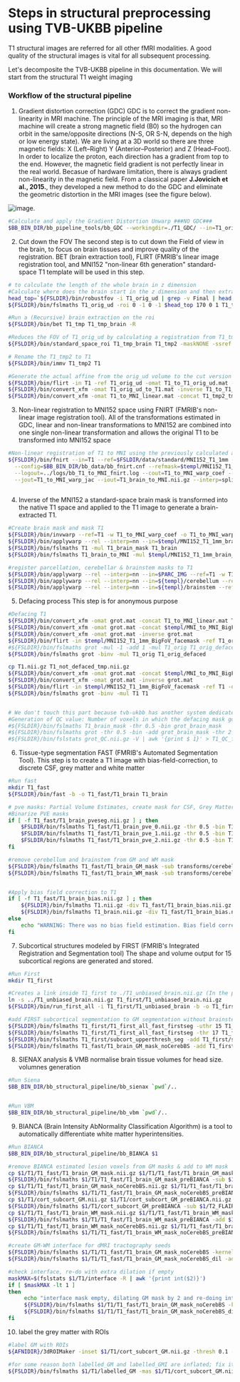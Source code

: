 # Steps in structural preprocessing using TVB-UKBB pipeline

T1 structural images are referred for all other fMRI modalities. A good quality of the structural images is vital for all subsequent processing.

Let's decomposite the TVB-UKBB pipeline in this documentation. We will start from the structural T1 weight imaging

### Workflow of the structural pipeline

1. Gradient distortion correction (GDC)
GDC is to correct the gradient non-linearity in MRI machine. The principle of the MRI imaging is that, MRI machine will create a strong magnetic field (B0) so the hydrogen can orbit in the same/opposite directions (N-S, OR S-N, depends on the high or low energy state). We are living at a 3D world so there are three magnetic fields: X (Left–Right)	Y (Anterior–Posterior) and Z (Head–Foot). In order to localize the proton, each direction has a gradient from top to the end. However, the magnetic field gradient is not perfectly linear in the real world. Becasue of hardware limitation, there is always gradient non-linearity in the magnetic field. From a classical paper **J.Jovicich et al., 2015.**, they developed a new method to do the GDC and eliminate the geometric distortion in the MRI images (see the figure below). 

![image](https://user-images.githubusercontent.com/37648360/157306856-d8141fb7-02cb-49e5-8c60-98cbb609baa6.png).

```bash
#Calculate and apply the Gradient Distortion Unwarp ###NO GDC###
$BB_BIN_DIR/bb_pipeline_tools/bb_GDC --workingdir=./T1_GDC/ --in=T1_orig.nii.gz --out=T1_orig_ud.nii.gz --owarp=T1_orig_ud_warp.nii.gz
```

2. Cut down the FOV
The second step is to cut down the Field of view in the brain, to focus on brain tissues and improve quality of the registration. BET (brain extraction tool), FLIRT (FMRIB's linear image registration tool, and MNI152 "non-linear 6th generation" standard-space T1 template will be used in this step. 


```bash
# to calculate the length of the whole brain in z dimension
#Calculate where does the brain start in the z dimension and then extract the roi
head_top=`${FSLDIR}/bin/robustfov -i T1_orig_ud | grep -v Final | head -n 1 | awk '{print $5}'`
${FSLDIR}/bin/fslmaths T1_orig_ud -roi 0 -1 0 -1 $head_top 170 0 1 T1_tmp

#Run a (Recursive) brain extraction on the roi
${FSLDIR}/bin/bet T1_tmp T1_tmp_brain -R

#Reduces the FOV of T1_orig_ud by calculating a registration from T1_tmp_brain to ssref and applies it to T1_orig_ud. Keeps intermediate outputs for concatenation in next step (T1_tmp2_tmp_to_std.mat)
${FSLDIR}/bin/standard_space_roi T1_tmp_brain T1_tmp2 -maskNONE -ssref $FSLDIR/data/standard/MNI152_T1_1mm_brain -altinput T1_orig_ud -d

# Rename the T1_tmp2 to T1
${FSLDIR}/bin/immv T1_tmp2 T1

#Generate the actual affine from the orig_ud volume to the cut version we have now and combine it to have an affine matrix from orig_ud to MNI
${FSLDIR}/bin/flirt -in T1 -ref T1_orig_ud -omat T1_to_T1_orig_ud.mat -schedule $FSLDIR/etc/flirtsch/xyztrans.sch 
${FSLDIR}/bin/convert_xfm -omat T1_orig_ud_to_T1.mat -inverse T1_to_T1_orig_ud.mat
${FSLDIR}/bin/convert_xfm -omat T1_to_MNI_linear.mat -concat T1_tmp2_tmp_to_std.mat T1_to_T1_orig_ud.mat
```


3. Non-linear registration to MNI152 space using FNIRT (FMRIB's non-linear image registration tool). 
All of the transformations estimated in GDC, linear and non-linear transformations to MNI152 are combined into one single non-linear transformation and allows the original T1 to be transformed into MNI152 space

```bash
#Non-linear registration of T1 to MNI using the previously calculated alignment
${FSLDIR}/bin/fnirt --in=T1 --ref=$FSLDIR/data/standard/MNI152_T1_1mm --aff=T1_to_MNI_linear.mat \
  --config=$BB_BIN_DIR/bb_data/bb_fnirt.cnf --refmask=$templ/MNI152_T1_1mm_brain_mask_dil_GD7 \
  --logout=../logs/bb_T1_to_MNI_fnirt.log --cout=T1_to_MNI_warp_coef --fout=T1_to_MNI_warp \
  --jout=T1_to_MNI_warp_jac --iout=T1_brain_to_MNI.nii.gz --interp=spline
  
```



4. Inverse of the MNI152
a standard-space brain mask is transformed into the native T1 space and applied to the T1 image to generate a brain-extracted T1. 

```bash
#Create brain mask and mask T1
${FSLDIR}/bin/invwarp --ref=T1 -w T1_to_MNI_warp_coef -o T1_to_MNI_warp_coef_inv
${FSLDIR}/bin/applywarp --rel --interp=nn --in=$templ/MNI152_T1_1mm_brain_mask --ref=T1 -w T1_to_MNI_warp_coef_inv -o T1_brain_mask
${FSLDIR}/bin/fslmaths T1 -mul T1_brain_mask T1_brain
${FSLDIR}/bin/fslmaths T1_brain_to_MNI -mul $templ/MNI152_T1_1mm_brain_mask T1_brain_to_MNI

#register parcellation, cerebellar & brainstem masks to T1
${FSLDIR}/bin/applywarp --rel --interp=nn --in=$PARC_IMG --ref=T1 -w T1_to_MNI_warp_coef_inv -o parcel_to_T1
${FSLDIR}/bin/applywarp --rel --interp=nn --in=${templ}/cerebellum --ref=T1 -w T1_to_MNI_warp_coef_inv -o cerebellum_to_T1
${FSLDIR}/bin/applywarp --rel --interp=nn --in=${templ}/brainstem --ref=T1 -w T1_to_MNI_warp_coef_inv -o brainstem_to_T1
```

5. Defacing process
This step is for anonymous purpose

```bash
#Defacing T1
${FSLDIR}/bin/convert_xfm -omat grot.mat -concat T1_to_MNI_linear.mat T1_orig_ud_to_T1.mat
${FSLDIR}/bin/convert_xfm -omat grot.mat -concat $templ/MNI_to_MNI_BigFoV_facemask.mat grot.mat
${FSLDIR}/bin/convert_xfm -omat grot.mat -inverse grot.mat
${FSLDIR}/bin/flirt -in $templ/MNI152_T1_1mm_BigFoV_facemask -ref T1_orig -out grot -applyxfm -init grot.mat
#${FSLDIR}/bin/fslmaths grot -mul -1 -add 1 -mul T1_orig T1_orig_defaced
${FSLDIR}/bin/fslmaths grot -binv -mul T1_orig T1_orig_defaced

cp T1.nii.gz T1_not_defaced_tmp.nii.gz  
${FSLDIR}/bin/convert_xfm -omat grot.mat -concat $templ/MNI_to_MNI_BigFoV_facemask.mat T1_to_MNI_linear.mat
${FSLDIR}/bin/convert_xfm -omat grot.mat -inverse grot.mat
${FSLDIR}/bin/flirt -in $templ/MNI152_T1_1mm_BigFoV_facemask -ref T1 -out grot -applyxfm -init grot.mat
${FSLDIR}/bin/fslmaths grot -binv -mul T1 T1


# We don't touch this part because tvb-ukbb has another system dedicated for QC
#Generation of QC value: Number of voxels in which the defacing mask goes into the brain mask
#${FSLDIR}/bin/fslmaths T1_brain_mask -thr 0.5 -bin grot_brain_mask 
#${FSLDIR}/bin/fslmaths grot -thr 0.5 -bin -add grot_brain_mask -thr 2 grot_QC
#${FSLDIR}/bin/fslstats grot_QC.nii.gz -V | awk '{print $ 1}' > T1_QC_face_mask_inside_brain_mask.txt

```


6. Tissue-type segmentation FAST (FMRIB's Automated Segmentation Tool). 
This step is to create a T1 image with bias-field-correction, to discrete CSF, grey matter and white matter


```bash
#Run fast
mkdir T1_fast
${FSLDIR}/bin/fast -b -o T1_fast/T1_brain T1_brain 

# pve masks: Partial Volume Estimates, create mask for CSF, Grey Matter and White Matter
#Binarize PVE masks
if [ -f T1_fast/T1_brain_pveseg.nii.gz ] ; then
    $FSLDIR/bin/fslmaths T1_fast/T1_brain_pve_0.nii.gz -thr 0.5 -bin T1_fast/T1_brain_CSF_mask.nii.gz
    $FSLDIR/bin/fslmaths T1_fast/T1_brain_pve_1.nii.gz -thr 0.5 -bin T1_fast/T1_brain_GM_mask.nii.gz
    $FSLDIR/bin/fslmaths T1_fast/T1_brain_pve_2.nii.gz -thr 0.5 -bin T1_fast/T1_brain_WM_mask.nii.gz
fi

#remove cerebellum and brainstem from GM and WM mask
${FSLDIR}/bin/fslmaths T1_fast/T1_brain_GM_mask -sub transforms/cerebellum_to_T1 -sub transforms/brainstem_to_T1 -bin T1_fast/T1_brain_GM_mask_noCerebBS
${FSLDIR}/bin/fslmaths T1_fast/T1_brain_WM_mask -sub transforms/cerebellum_to_T1 -sub transforms/brainstem_to_T1 -bin T1_fast/T1_brain_WM_mask_noCerebBS


#Apply bias field correction to T1
if [ -f T1_fast/T1_brain_bias.nii.gz ] ; then
    ${FSLDIR}/bin/fslmaths T1.nii.gz -div T1_fast/T1_brain_bias.nii.gz T1_unbiased.nii.gz
    ${FSLDIR}/bin/fslmaths T1_brain.nii.gz -div T1_fast/T1_brain_bias.nii.gz T1_unbiased_brain.nii.gz
else
    echo "WARNING: There was no bias field estimation. Bias field correction cannot be applied to T1."
fi

```





7. Subcortical structures modeled by FIRST (FMRIB's Integrated Registration and Segmentation tool)
The shape and volume output for 15 subcortical regions are generated and stored. 

```bash
#Run First
mkdir T1_first

#Creates a link inside T1_first to ./T1_unbiased_brain.nii.gz (In the present working directory)
ln -s ../T1_unbiased_brain.nii.gz T1_first/T1_unbiased_brain.nii.gz
${FSLDIR}/bin/run_first_all -i T1_first/T1_unbiased_brain -b -o T1_first/T1_first

#add FIRST subcortical segmentation to GM segmentation without brainstem
${FSLDIR}/bin/fslmaths T1_first/T1_first_all_fast_firstseg -uthr 15 T1_first/subcort_upperthresh_seg
${FSLDIR}/bin/fslmaths T1_first/T1_first_all_fast_firstseg -thr 17 T1_first/subcort_lowerthresh_seg
${FSLDIR}/bin/fslmaths T1_first/subcort_upperthresh_seg -add T1_first/subcort_lowerthresh_seg -bin T1_first/subcort_GM
${FSLDIR}/bin/fslmaths T1_fast/T1_brain_GM_mask_noCerebBS -add T1_first/subcort_GM -bin cort_subcort_GM
```

8. SIENAX analysis & VMB
normalise brain tissue volumes for head size. volumnes generation

```bash
#Run Siena
$BB_BIN_DIR/bb_structural_pipeline/bb_sienax `pwd`/..


#Run VBM
$BB_BIN_DIR/bb_structural_pipeline/bb_vbm `pwd`/..

```



9. BIANCA (Brain Intensity AbNormality Classification Algorithm) is a tool to automatically differentiate white matter hyperintensities. 



```bash
#Run BIANCA
$BB_BIN_DIR/bb_structural_pipeline/bb_BIANCA $1

#remove BIANCA estimated lesion voxels from GM masks & add to WM mask
cp $1/T1/T1_fast/T1_brain_GM_mask.nii.gz $1/T1/T1_fast/T1_brain_GM_mask_preBIANCA.nii.gz
${FSLDIR}/bin/fslmaths $1/T1/T1_fast/T1_brain_GM_mask_preBIANCA -sub $1/T2_FLAIR/lesions/final_mask -bin $1/T1/T1_fast/T1_brain_GM_mask
cp $1/T1/T1_fast/T1_brain_GM_mask_noCerebBS.nii.gz $1/T1/T1_fast/T1_brain_GM_mask_noCerebBS_preBIANCA.nii.gz
${FSLDIR}/bin/fslmaths $1/T1/T1_fast/T1_brain_GM_mask_noCerebBS_preBIANCA -sub $1/T2_FLAIR/lesions/final_mask -bin $1/T1/T1_fast/T1_brain_GM_mask_noCerebBS
cp $1/T1/cort_subcort_GM.nii.gz $1/T1/cort_subcort_GM_preBIANCA.nii.gz
${FSLDIR}/bin/fslmaths $1/T1/cort_subcort_GM_preBIANCA -sub $1/T2_FLAIR/lesions/final_mask -bin $1/T1/cort_subcort_GM
cp $1/T1/T1_fast/T1_brain_WM_mask.nii.gz $1/T1/T1_fast/T1_brain_WM_mask_preBIANCA.nii.gz
${FSLDIR}/bin/fslmaths $1/T1/T1_fast/T1_brain_WM_mask_preBIANCA -add $1/T2_FLAIR/lesions/final_mask -bin $1/T1/T1_fast/T1_brain_WM_mask
cp $1/T1/T1_fast/T1_brain_WM_mask_noCerebBS.nii.gz $1/T1/T1_fast/T1_brain_WM_mask_noCerebBS_preBIANCA.nii.gz
${FSLDIR}/bin/fslmaths $1/T1/T1_fast/T1_brain_WM_mask_noCerebBS_preBIANCA -add $1/T2_FLAIR/lesions/final_mask -bin $1/T1/T1_fast/T1_brain_WM_mask_noCerebBS

#create GM-WM interface for dMRI tractography seeds
${FSLDIR}/bin/fslmaths $1/T1/T1_fast/T1_brain_GM_mask_noCerebBS -kernel sphere 1 -dilM $1/T1/T1_fast/T1_brain_GM_mask_noCerebBS_dil
${FSLDIR}/bin/fslmaths $1/T1/T1_fast/T1_brain_GM_mask_noCerebBS_dil -add $1/T1/T1_fast/T1_brain_WM_mask_noCerebBS -thr 2 -bin $1/T1/interface

#check interface, re-do with extra dilation if empty
maskMAX=$(fslstats $1/T1/interface -R | awk '{print int($2)}')
if [ $maskMAX -lt 1 ]
then
     echo "interface mask empty, dilating GM mask by 2 and re-doing interface"
     ${FSLDIR}/bin/fslmaths $1/T1/T1_fast/T1_brain_GM_mask_noCerebBS -kernel sphere 2 -dilM $1/T1/T1_fast/T1_brain_GM_mask_noCerebBS_dil2
     ${FSLDIR}/bin/fslmaths $1/T1/T1_fast/T1_brain_GM_mask_noCerebBS_dil2 -add $1/T1/T1_fast/T1_brain_WM_mask_noCerebBS -thr 2 -bin $1/T1/interface
fi
```


10. label the grey matter with ROIs

```bash
#label GM with ROIs
${AFNIDIR}/3dROIMaker -inset $1/T1/cort_subcort_GM.nii.gz -thresh 0.1 -inflate 1 -prefix $1/T1/labelled -refset $1/T1/transforms/parcel_to_T1.nii.gz -nifti -neigh_upto_vert -dump_no_labtab

#for some reason both labelled_GM and labelled_GMI are inflated; fix it here
${FSLDIR}/bin/fslmaths $1/T1/labelled_GM -mas $1/T1/cort_subcort_GM.nii.gz $1/T1/labelled_GM
```



